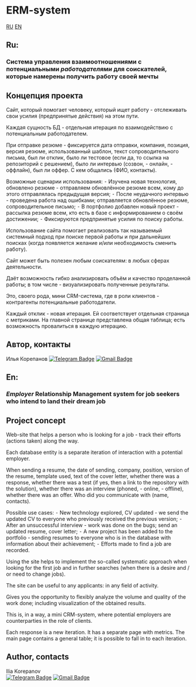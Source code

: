# ERM-system

[RU](#Ru:)
[EN](#En:)

## Ru:
### Система управления взаимоотношениями с потенциальными *работодателями* для соискателей, которые намерены получить работу своей мечты
## Концепция проекта  
Сайт, который помогает человеку, который ищет работу - отслеживать свои усилия (предпринятые действия) на этом пути.

Каждая сущность БД - отдельная итерация по взаимодействию с потенциальным работодателем.

При отправке резюме - фиксируется дата отправки, компания, позиция, версия резюме, использованный шаблон, текст сопроводительного письма, был ли отклик, было ли тестовое (если да, то ссылка на репозиторий с решением), было ли интервью (созвон, - онлайн, - оффлайн), был ли оффер. С кем общались (ФИО, контакты).

Возможные сценарии использования: ⁃ Изучена новая технология, обновлено резюме - отправляем обновлённое резюме всем, кому до этого отправлялась предыдущая версия; ⁃ После неудачного интервью - проведена работа над ошибками; отправляется обновлённое резюме, сопроводительное письмо; ⁃ В портфолио добавлен новый проект - рассылка резюме всем, кто есть в базе с информированием о своём достижении; ⁃ Фиксируются предпринятые усилия по поиску работы.

Использование сайта помогает реализовать так называемый системный подход при поиске первой работы и при дальнейших поисках (когда появляется желание и/или необходимость сменить работу).

Сайт может быть полезен любым соискателям: в любых сферах деятельности.

Даёт возможность гибко анализировать объём и качество проделанной работы; в том числе - визуализировать полученные результаты.

Это, своего рода, мини CRM-система, где в роли клиентов - контрагенты потенциальные работодатели.

Каждый отклик - новая итерация. Ей соответствует отдельная страница с метриками. На главной странице представлена общая таблица; есть возможность провалиться в каждую итерацию.

## Автор, контакты
Илья Корепанов
[![Telegram Badge](https://img.shields.io/badge/Telegram-blue?style=social&logo=Telegram)](https://t.me/number_one_lobster) [![Gmail Badge](https://img.shields.io/badge/Gmail-red?style=social&logo=Gmail)](mailto:ikorepanov.study@gmail.com)  

## En:
### *Employer* Relationship Management system for job seekers who intend to land their dream job
## Project concept
Web-site that helps a person who is looking for a job - track their efforts (actions taken) along the way.

Each database entity is a separate iteration of interaction with a potential employer.

When sending a resume, the date of sending, company, position, version of the resume, template used, text of the cover letter, whether there was a response, whether there was a test (if yes, then a link to the repository with the solution), whether there was an interview (phoned, - online, - offline), whether there was an offer. Who did you communicate with (name, contacts).

Possible use cases: ⁃ New technology explored, CV updated - we send the updated CV to everyone who previously received the previous version; ⁃ After an unsuccessful interview - work was done on the bugs; send an updated resume, cover letter; ⁃ A new project has been added to the portfolio - sending resumes to everyone who is in the database with information about their achievement; ⁃ Efforts made to find a job are recorded.

Using the site helps to implement the so-called systematic approach when looking for the first job and in further searches (when there is a desire and / or need to change jobs).

The site can be useful to any applicants: in any field of activity.

Gives you the opportunity to flexibly analyze the volume and quality of the work done; including visualization of the obtained results.

This is, in a way, a mini CRM-system, where potential employers are counterparties in the role of clients.

Each response is a new iteration. It has a separate page with metrics. The main page contains a general table; it is possible to fall in to each iteration.

## Author, contacts
Ilia Korepanov  
[![Telegram Badge](https://img.shields.io/badge/Telegram-blue?style=social&logo=Telegram)](https://t.me/number_one_lobster) [![Gmail Badge](https://img.shields.io/badge/Gmail-red?style=social&logo=Gmail)](mailto:ikorepanov.study@gmail.com)
